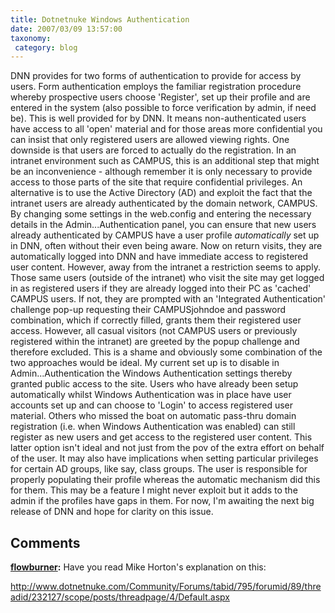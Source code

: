 ```yaml
---
title: Dotnetnuke Windows Authentication
date: 2007/03/09 13:57:00
taxonomy: 
 category: blog 
---
```


DNN provides for two forms of authentication to provide for access by users. Form authentication employs the familiar registration procedure whereby prospective users choose 'Register', set up their profile and are entered in the system (also possible to force verification by admin, if need be).
This is well provided for by DNN. It means non-authenticated users have access to all 'open' material and for those areas more confidential you can insist that only registered users are allowed viewing rights.
One downside is that users are forced to actually do the registration. In an intranet environment such as CAMPUS, this is an additional step that might be an inconvenience - although remember it is only necessary to provide access to those parts of the site that require confidential privileges.
An alternative is to use the Active Directory (AD) and exploit the fact that the intranet users are already authenticated by the domain network, CAMPUS. By changing some settings in the web.config and entering the necessary details in the Admin...Authentication panel, you can ensure that new users already authenticated by CAMPUS have a user profile _automatically_ set up in DNN, often without their even being aware. Now on return visits, they are automatically logged into DNN and have immediate access to registered user content.
However, away from the intranet a restriction seems to apply. Those same users (outside of the intranet) who visit the site may get logged in as registered users if they are already logged into their PC as 'cached' CAMPUS users. If not, they are prompted with an 'Integrated Authentication' challenge pop-up requesting their CAMPUSjohndoe and password combination, which if correctly filled, grants them their registered user access. However, all casual visitors (not CAMPUS users or previously registered within the intranet) are greeted by the popup challenge and therefore excluded. This is a shame and obviously some combination of the two approaches would be ideal.
My current set up is to disable in Admin...Authentication the Windows Authentication settings thereby granted public access to the site. Users who have already been setup automatically whilst Windows Authentication was in place have user accounts set up and can choose to 'Login' to access registered user material. Others who missed the boat on automatic pass-thru domain registration (i.e. when Windows Authentication was enabled) can still register as new users and get access to the registered user content. This latter option isn't ideal and not just from the pov of the extra effort on behalf of the user. It may also have implications when setting particular privileges for certain AD groups, like say, class groups. The user is responsible for properly populating their profile whereas the automatic mechanism did this for them. This may be a feature I might never exploit but it adds to the admin if the profiles have gaps in them.
For now, I'm awaiting the next big release of DNN and hope for clarity on this issue.

## Comments

**[flowburner](#4 "2008-07-28 12:59:00"):** Have you read Mike Horton's explanation on this:

http://www.dotnetnuke.com/Community/Forums/tabid/795/forumid/89/threadid/232127/scope/posts/threadpage/4/Default.aspx



